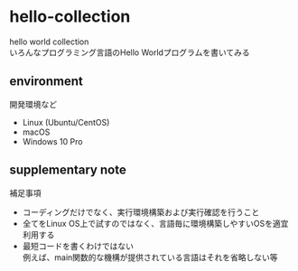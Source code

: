 # hello-collection
hello world collection<br>
いろんなプログラミング言語のHello Worldプログラムを書いてみる

## environment
開発環境など

- Linux (Ubuntu/CentOS)
- macOS
- Windows 10 Pro

## supplementary note
補足事項

- コーディングだけでなく、実行環境構築および実行確認を行うこと
- 全てをLinux OS上で試すのではなく、言語毎に環境構築しやすいOSを適宜利用する
- 最短コードを書くわけではない<br>
例えば、main関数的な機構が提供されている言語はそれを省略しない等


